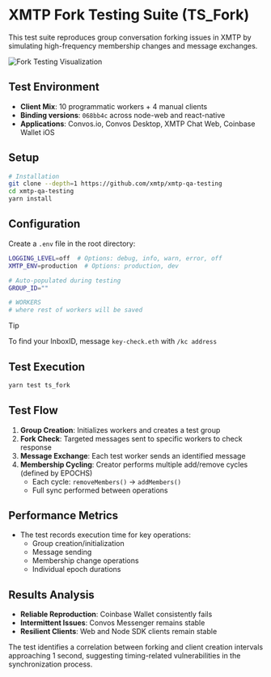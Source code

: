 # XMTP Fork Testing Suite (TS_Fork)

This test suite reproduces group conversation forking issues in XMTP by simulating high-frequency membership changes and message exchanges.

![Fork Testing Visualization](https://github.com/user-attachments/assets/e4842b28-e1c4-4a6c-87ac-2e11651b2939)

## Test Environment

- **Client Mix**: 10 programmatic workers + 4 manual clients
- **Binding versions**: `068bb4c` across node-web and react-native
- **Applications**: Convos.io, Convos Desktop, XMTP Chat Web, Coinbase Wallet iOS

## Setup

```bash
# Installation
git clone --depth=1 https://github.com/xmtp/xmtp-qa-testing
cd xmtp-qa-testing
yarn install
```

## Configuration

Create a `.env` file in the root directory:

```bash
LOGGING_LEVEL=off  # Options: debug, info, warn, error, off
XMTP_ENV=production  # Options: production, dev

# Auto-populated during testing
GROUP_ID=""

# WORKERS
# where rest of workers will be saved
```

> [!TIP]
> To find your InboxID, message `key-check.eth` with `/kc address`

## Test Execution

```bash
yarn test ts_fork
```

## Test Flow

1. **Group Creation**: Initializes workers and creates a test group
2. **Fork Check**: Targeted messages sent to specific workers to check response
3. **Message Exchange**: Each test worker sends an identified message
4. **Membership Cycling**: Creator performs multiple add/remove cycles (defined by EPOCHS)
   - Each cycle: `removeMembers()` → `addMembers()`
   - Full sync performed between operations

## Performance Metrics

- The test records execution time for key operations:
  - Group creation/initialization
  - Message sending
  - Membership change operations
  - Individual epoch durations

## Results Analysis

- **Reliable Reproduction**: Coinbase Wallet consistently fails
- **Intermittent Issues**: Convos Messenger remains stable
- **Resilient Clients**: Web and Node SDK clients remain stable

The test identifies a correlation between forking and client creation intervals approaching 1 second, suggesting timing-related vulnerabilities in the synchronization process.
